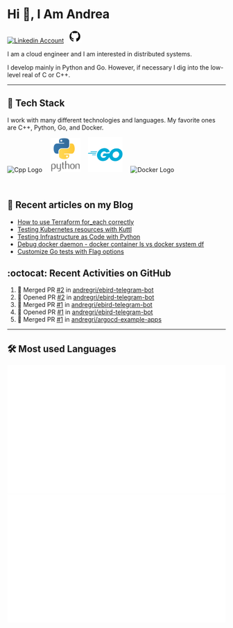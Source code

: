 # Hi 👋, I Am Andrea


<!-- Actual text -->

<a href="https://www.linkedin.com/in/andrea-grillo-3b439b1a9/"><img src="https://cdn.worldvectorlogo.com/logos/linkedin-icon-2.svg" title="Linkedin" alt="Linkedin Account" width="30"/></a>
&ensp;<a href="https://github.com/andregri"><img src="img/logos/github.png" title="GitHub" alt="GitHub" width="30"/></a>
<br>

I am a cloud engineer and I am interested in distributed systems.

I develop mainly in Python and Go. However, if necessary I dig into the low-level real of C or C++.

___

## 🥞 Tech Stack
 
I work with many different technologies and languages. 
My favorite ones are C++, Python, Go, and Docker.
 
<img src="https://cdn.worldvectorlogo.com/logos/c.svg" title="Cpp" alt="Cpp Logo" width="70"/>&emsp;
<img src="img/logos/python_vertical_logo_icon_168039.svg" title="Python" alt="Python Logo" width="70"/>&emsp;
<img src="img/logos/golang_logo_icon_171073.svg" title="Golang" alt="Golang Logo" width="80"/>&emsp;
<img src="https://cdn.worldvectorlogo.com/logos/docker.svg" title="Docker" alt="Docker Logo" width="80"/>&emsp;

<br> 
 
 
## 📰 Recent articles on my Blog

 <!-- BLOG-POST-LIST:START -->
- [How to use Terraform for_each correctly](https://andregri.github.io/terraform-for-each/)
- [Testing Kubernetes resources with Kuttl](https://andregri.github.io/testing-kubernetes-with-kuttl/)
- [Testing Infrastructure as Code with Python](https://andregri.github.io/testing-iac-with-python/)
- [Debug docker daemon - docker container ls vs docker system df](https://andregri.github.io/debug-docker-daemon/)
- [Customize Go tests with Flag options](https://andregri.github.io/go-test-options/)
<!-- BLOG-POST-LIST:END -->
 
 
## :octocat: Recent Activities on GitHub

<!--START_SECTION:activity-->
1. 🎉 Merged PR [#2](https://github.com/andregri/ebird-telegram-bot/pull/2) in [andregri/ebird-telegram-bot](https://github.com/andregri/ebird-telegram-bot)
2. 💪 Opened PR [#2](https://github.com/andregri/ebird-telegram-bot/pull/2) in [andregri/ebird-telegram-bot](https://github.com/andregri/ebird-telegram-bot)
3. 🎉 Merged PR [#1](https://github.com/andregri/ebird-telegram-bot/pull/1) in [andregri/ebird-telegram-bot](https://github.com/andregri/ebird-telegram-bot)
4. 💪 Opened PR [#1](https://github.com/andregri/ebird-telegram-bot/pull/1) in [andregri/ebird-telegram-bot](https://github.com/andregri/ebird-telegram-bot)
5. 🎉 Merged PR [#1](https://github.com/andregri/argocd-example-apps/pull/1) in [andregri/argocd-example-apps](https://github.com/andregri/argocd-example-apps)
<!--END_SECTION:activity-->
 
---

## 🛠️ Most used Languages 

![](https://github.com/andregri/andregri/blob/master/generated/overview.svg)
![](https://github.com/andregri/andregri/blob/master/generated/languages.svg)
